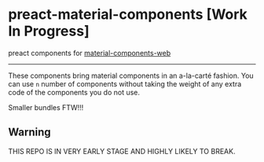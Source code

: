 # preact-material-components [Work In Progress]
preact components for [material-components-web](https://github.com/material-components/material-components-web)

---
These components bring material components in an a-la-carté fashion.
You can use `n` number of components without taking the weight of any extra code of the components you do not use.

Smaller bundles FTW!!!

## Warning
THIS REPO IS IN VERY EARLY STAGE AND HIGHLY LIKELY TO BREAK.